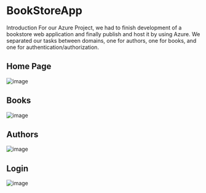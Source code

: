 # BookStoreApp

Introduction 
For our Azure Project, we had to finish development of a bookstore web application and finally publish and host it by using Azure. We separated our tasks between domains, one for authors, one for books, and one for authentication/authorization.

## Home Page
![image](https://github.com/Eli293/BookStoreApp/assets/119442915/34d11ae9-8dd7-4f9c-bacf-f7844010515d)

## Books
![image](https://github.com/Eli293/BookStoreApp/assets/119442915/de0b7759-8e70-4672-938b-a5b83a35caf0)

## Authors
![image](https://github.com/Eli293/BookStoreApp/assets/119442915/83cdd730-8688-44fa-8d20-04b4f98ef86e)

## Login
![image](https://github.com/Eli293/BookStoreApp/assets/119442915/6eabbbae-5dac-40d8-a6f8-b23fc2fced3b)
